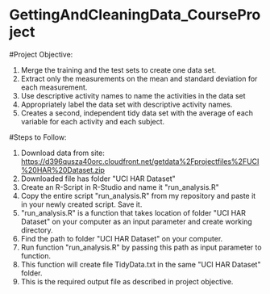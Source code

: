 GettingAndCleaningData_CourseProject
====================================


#Project Objective:

 1. Merge the training and the test sets to create one data set.
 2. Extract only the measurements on the mean and standard deviation for each measurement. 
 3. Use descriptive activity names to name the activities in the data set
 4. Appropriately label the data set with descriptive activity names. 
 5. Creates a second, independent tidy data set with the average of each variable for each activity and each subject. 

#Steps to Follow:

 1. Download data from site: https://d396qusza40orc.cloudfront.net/getdata%2Fprojectfiles%2FUCI%20HAR%20Dataset.zip
 2. Downloaded file has folder "UCI HAR Dataset"
 3. Create an R-Script in R-Studio and name it "run_analysis.R"
 4. Copy the entire script "run_analysis.R" from my repository and paste it in your newly created script. Save it.
 5. "run_analysis.R" is a function that takes location of folder "UCI HAR Dataset" on your computer as an input parameter and     create working directory.
 6. Find the path to folder "UCI HAR Dataset" on your computer.
 7. Run function "run_analysis.R" by passing this path as input parameter to function.
 8. This function will create file TidyData.txt in the same "UCI HAR Dataset" folder.
 9. This is the required output file as described in project objective.
